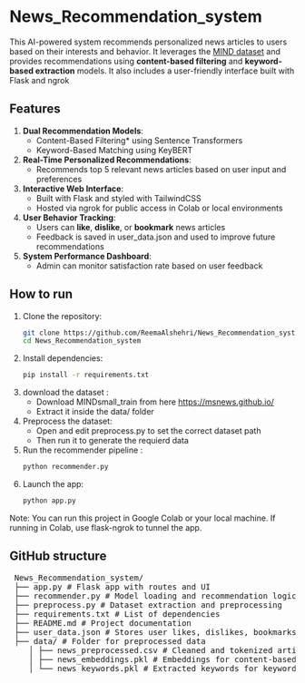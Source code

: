 # News_Recommendation_system

This AI-powered system recommends personalized news articles to users based on their interests and behavior. It leverages the [MIND dataset](https://msnews.github.io/) and provides recommendations using **content-based filtering** and **keyword-based extraction** models. It also includes a user-friendly interface built with Flask and ngrok

## Features
1. **Dual Recommendation Models**:  
   - Content-Based Filtering* using Sentence Transformers  
   - Keyword-Based Matching using KeyBERT  
2. **Real-Time Personalized Recommendations**:
   - Recommends top 5 relevant news articles based on user input and preferences
3. **Interactive Web Interface**:  
   - Built with Flask and styled with TailwindCSS  
   - Hosted via ngrok for public access in Colab or local environments  
4. **User Behavior Tracking**:  
   - Users can **like**, **dislike**, or **bookmark** news articles  
   - Feedback is saved in user_data.json and used to improve future recommendations  
5. **System Performance Dashboard**:  
   - Admin can monitor satisfaction rate based on user feedback  

## How to run
1. Clone the repository:
   ```bash
   git clone https://github.com/ReemaAlshehri/News_Recommendation_system.git
   cd News_Recommendation_system
3. Install dependencies:
   ```bash
   pip install -r requirements.txt
5. download the dataset :
   - Download MINDsmall_train from here https://msnews.github.io/
   - Extract it inside the data/ folder
6. Preprocess the dataset:
   - Open and edit preprocess.py to set the correct dataset path
   - Then run it to generate the requierd data
7. Run the recommender pipeline :
   ```bash
   python recommender.py
9. Launch the app:
    ```bash
   python app.py

Note:
You can run this project in Google Colab or your local machine.
If running in Colab, use flask-ngrok to tunnel the app.

## GitHub structure
 <pre> News_Recommendation_system/ 
 ├── app.py # Flask app with routes and UI
 ├── recommender.py # Model loading and recommendation logic 
 ├── preprocess.py # Dataset extraction and preprocessing 
 ├── requirements.txt # List of dependencies
 ├── README.md # Project documentation
 ├── user_data.json # Stores user likes, dislikes, bookmarks 
 ├── data/ # Folder for preprocessed data
    │ ├── news_preprocessed.csv # Cleaned and tokenized articles
    │ ├── news_embeddings.pkl # Embeddings for content-based filtering 
    │ └── news_keywords.pkl # Extracted keywords for keyword-based matching </pre>
